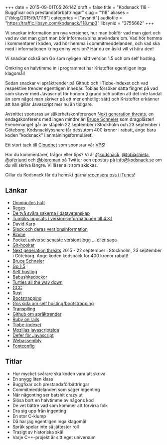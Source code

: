 +++
date = 2015-09-01T05:26:14Z
draft = false
title = "Kodsnack 118 - Buggfixar och prestandaförbättringar"
slug = "118"
aliases = ["/blog/2015/9/1/118"]
categories = ["avsnitt"]
audiofile = "https://traffic.libsyn.com/kodsnack/118.mp3"
libsynid = "3755662"
+++

Vi snackar information om nya versioner, hur man bokför vad man gjort och vad av det man gjort man bör informera sina användare om. Vad hör hemma i kommentarer i koden, vad hör hemma i commitmeddelanden, och vad ska med i informationen kring en ny version? Har du en åsikt vill vi höra den!

Vi snackar också om Go som nyligen nått version 1.5 och om self hosting.

Omkring en halvtimme in i programmet har Kristoffer egentligen inga klagomål!

Sedan snackar vi språktrender på Github och i Tiobe-indexet och vad respektive trender egentligen innebär. Tobias försöker sätta fingret på vad som skaver med Javascript för honom (i grund och botten att det inte landat än som något man skriver på ett mer enhetligt sätt) och Kristoffer erkänner att han gillar Javascript mer nu än tidigare.

Avsnittet sponsras av säkerhetskonferensen [Next generation threats](http://www.nextgenerationthreats.se), en endagskonferens med ingen mindre än [Bruce Schneier](https://en.wikipedia.org/wiki/Bruce_Schneier) som dragplåster! Evenemanget går av stapeln 22 september i Stockholm och 23 september i Göteborg. Kodsnacklyssnare får dessutom 400 kronor i rabatt, ange bara koden "kodsnack" i anmälningsformuläret!

Ett stort tack till [Cloudnet](http://www.cloudnet.se) som sponsrar vår [VPS](http://en.wikipedia.org/wiki/Virtual_private_server)!

Har du kommentarer, frågor eller tips? Vi är [@kodsnack](https://www.twitter.com/kodsnack), [@tobiashieta](https://www.twitter.com/tobiashieta), [@oferlund](https://www.twitter.com/oferlund) och [@bjoreman](https://www.twitter.com/bjoreman) på Twitter och epostas på [info@kodsnack.se](mailto:info@kodsnack.se) om du vill skriva längre. Vi läser allt som skickas.

Gillar du Kodsnack får du hemskt gärna [recensera oss i iTunes](http://itunes.apple.com/se/podcast/kodsnack/id561631498?l=en)!

## Länkar ##
* [Omnipollos hatt](http://www.omnipolloshatt.com/)
* [Regex](https://en.wikipedia.org/wiki/Regular_expression)
* [De två svåra sakerna i datavetenskap](http://martinfowler.com/bliki/TwoHardThings.html)
* [Tumblrs uppsats i versionsinformationen till 4.3.1](http://www.theguardian.com/technology/2015/aug/18/tumblr-app-release-notes-david-karp-rippling-muscles)
* [David Karp](https://en.wikipedia.org/wiki/David_Karp)
* [Slack och deras versionsinformation](http://www.subtraction.com/2014/12/05/slacks-release-notes/)
* [Blame](https://en.wikipedia.org/wiki/Annotation#Software_engineering)
* [Pocket universe senaste versionslogg … eller saga](http://bjoreman.com/files/pulog.html)
* [Git-hookar](https://git-scm.com/book/en/v2/Customizing-Git-Git-Hooks)
* [Next generation threats](http://www.nextgenerationthreats.se) 2015 - 22 september i Stockholm, 23 september i Göteborg. Ange koden kodsnack för 400 kronor rabatt!
* [Bruce Schneier](https://en.wikipedia.org/wiki/Bruce_Schneier)
* [Go  1.5](http://blog.golang.org/go1.5)
* [Self hosting](https://en.wikipedia.org/wiki/Self-hosting)
* [Babushkadockor](https://en.wikipedia.org/wiki/Matryoshka_doll)
* [Turtles all the way down](https://en.wikipedia.org/wiki/Turtles_all_the_way_down)
* [GCC](https://en.wikipedia.org/wiki/GCC)
* [Rust](https://www.rust-lang.org/)
* [Bootstrapping](https://en.wikipedia.org/wiki/Bootstrapping#Software_development)
* [Gos sida om self hosting/bootstrapping](https://golang.org/doc/go1.5#c)
* [Transpiling](https://en.wikipedia.org/wiki/Source-to-source_compiler)
* [Github om språktrender](https://github.com/blog/2047-language-trends-on-github)
* [Ruby on rails](https://en.wikipedia.org/wiki/Ruby_on_Rails)
* [Tiobe-indexet](http://www.tiobe.com/index.php/content/paperinfo/tpci/index.html)
* [Mozillas javascriptsida](https://developer.mozilla.org/sv-SE/docs/Web/JavaScript)
* [Defer för Javascript](http://www.w3schools.com/tags/att_script_defer.asp)
* [Webassembly](https://en.wikipedia.org/wiki/WebAssembly)
* [Fontconfig](http://www.freedesktop.org/wiki/Software/fontconfig/)

## Titlar ##
* Hur mycket svårare ska koden vara att skriva
* En snygg liten klass
* Buggfixar och prestandaförbättringar
* Commitmeddelanden som säger ingenting
* När någonting ser batshit crazy ut
* Slösa bort en halvtimme av någons kod
* De vet bättre vad som kommer att förvirra folk
* Dra sig upp från ingenting
* En stor C-klump
* Då har jag egentligen inga klagomål
* Språk spelar inte så jättestor roll
* Trasigt av historiska skäl
* Varje C++-projekt är sitt eget universum